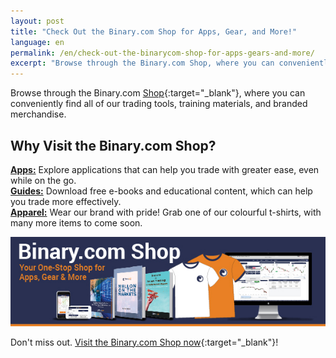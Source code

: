 ```yaml
---
layout: post
title: "Check Out the Binary.com Shop for Apps, Gear, and More!"
language: en
permalink: /en/check-out-the-binarycom-shop-for-apps-gears-and-more/
excerpt: "Browse through the Binary.com Shop, where you can conveniently find all of our trading tools, training materials, and branded merchandise..."
---
```


Browse through the Binary.com [Shop](https://shop.binary.com){:target="_blank"}, where you can conveniently find all of our trading tools, training materials, and branded merchandise.

<h2>Why Visit the Binary.com Shop?</h2>


**<a href="https://shop.binary.com/collections/applications?utm_source=blog&utm_medium=social&utm_content=EN&utm_campaign=whatsnew" target="_blank">Apps:</a>** Explore applications that can help you trade with greater ease, even while on the go.
<br>
**<a href="https://shop.binary.com/collections/guides?utm_source=blog&utm_medium=social&utm_content=EN&utm_campaign=whatsnew" target="_blank">Guides:</a>** Download free e-books and educational content, which can help you trade more effectively.
<br>
**<a href="https://shop.binary.com/collections/apparels?utm_source=blog&utm_medium=social&utm_content=EN&utm_campaign=whatsnew" target="_blank">Apparel:</a>** Wear our brand with pride! Grab one of our colourful t-shirts, with many more items to come soon.


<a href="https://shop.binary.com/collections/all?utm_source=blog&utm_medium=social&utm_content=EN&utm_campaign=whatsnew" target="_blank"><img src="/images/binary-shop-email-image-01.jpg" alt=""></a>

Don't miss out. [Visit the Binary.com Shop now](https://shop.binary.com/collections/all?utm_source=blog&utm_medium=social&utm_content=EN&utm_campaign=whatsnew){:target="_blank"}!





